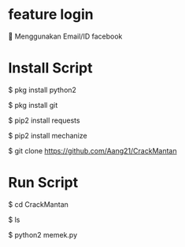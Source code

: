 # feature login
🔗 Menggunakan Email/ID 
   facebook


# Install Script


$ pkg install python2

$ pkg install git

$ pip2 install requests

$ pip2 install mechanize

$ git clone https://github.com/Aang21/CrackMantan

# Run Script


$ cd CrackMantan

$ ls

$ python2 memek.py
